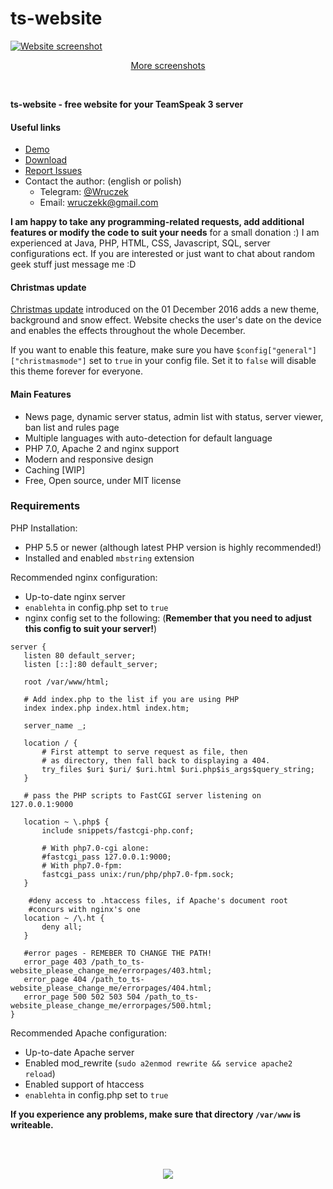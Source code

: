 # ts-website

[![Website screenshot](http://i.imgur.com/R0lPz6b.png)](http://imgur.com/a/RUSi2)

<p align="center"><a href="http://imgur.com/a/RUSi2">More screenshots</a></p>

<br>

**ts-website - free website for your TeamSpeak 3 server**<br>

#### Useful links
- [Demo](https://ts.wruczek.tech/)
- [Download](https://github.com/Wruczek/ts-website/archive/master.zip)
- [Report Issues](https://github.com/Wruczek/ts-website/issues/new)
- Contact the author: (english or polish)
  - Telegram: [@Wruczek](https://telegram.me/Wruczek)
  - Email: wruczekk@gmail.com

**I am happy to take any programming-related requests, add additional features or modify the code to suit your needs** for a small donation :) I am experienced at Java, PHP, HTML, CSS, Javascript, SQL, server configurations ect. If you are interested or just want to chat about random geek stuff just message me :D

#### Christmas update
[Christmas update](http://i.imgur.com/R0lPz6b.png) introduced on the 01 December 2016 adds a new theme, background and snow effect.
Website checks the user's date on the device and enables the effects throughout the whole December.

If you want to enable this feature, make sure you have ``$config["general"]["christmasmode"]`` set to ``true`` in your config file. Set it to ``false`` will disable this theme forever for everyone.

#### Main Features
- News page, dynamic server status, admin list with status, server viewer, ban list and rules page
- Multiple languages with auto-detection for default language
- PHP 7.0, Apache 2 and nginx support
- Modern and responsive design
- Caching [WIP]
- Free, Open source, under MIT license

### Requirements
PHP Installation:
- PHP 5.5 or newer (although latest PHP version is highly recommended!)
- Installed and enabled ``mbstring`` extension

Recommended nginx configuration:
 - Up-to-date nginx server
 - ``enablehta`` in config.php set to ``true``
 - nginx config set to the following: (**Remember that you need to adjust this config to suit your server!**)
 ````
 server {
 	listen 80 default_server;
 	listen [::]:80 default_server;
 
 	root /var/www/html;
 
 	# Add index.php to the list if you are using PHP
 	index index.php index.html index.htm;
 
 	server_name _;
 
 	location / {
 		# First attempt to serve request as file, then
 		# as directory, then fall back to displaying a 404.
 		try_files $uri $uri/ $uri.html $uri.php$is_args$query_string;
 	}
 
 	# pass the PHP scripts to FastCGI server listening on 127.0.0.1:9000
 	
 	location ~ \.php$ {
 		include snippets/fastcgi-php.conf;
 	
 		# With php7.0-cgi alone:
 		#fastcgi_pass 127.0.0.1:9000;
 		# With php7.0-fpm:
 		fastcgi_pass unix:/run/php/php7.0-fpm.sock;
 	}
 
 	 #deny access to .htaccess files, if Apache's document root
 	 #concurs with nginx's one
 	location ~ /\.ht {
 		deny all;
 	}
 
 	#error pages - REMEBER TO CHANGE THE PATH!
 	error_page 403 /path_to_ts-website_please_change_me/errorpages/403.html;
 	error_page 404 /path_to_ts-website_please_change_me/errorpages/404.html;
 	error_page 500 502 503 504 /path_to_ts-website_please_change_me/errorpages/500.html;
 }
 ````

Recommended Apache configuration:
 - Up-to-date Apache server
 - Enabled mod_rewrite (``sudo a2enmod rewrite && service apache2 reload``)
 - Enabled support of htaccess
 - ``enablehta`` in config.php set to ``true``

**If you experience any problems, make sure that directory ``/var/www`` is writeable.**

<br><br>
<p align="center">
<a href="https://www.paypal.com/cgi-bin/webscr?cmd=_s-xclick&hosted_button_id=9PL5J7ULZQYJQ" target="_blank"><img src="https://i.imgur.com/s1u7rju.png?1"></a>
</p>
